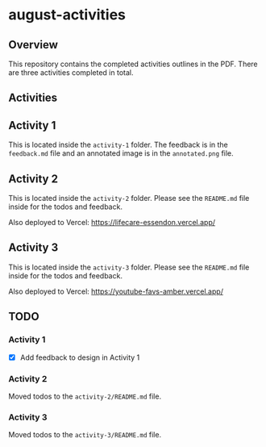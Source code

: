 # august-activities

## Overview

This repository contains the completed activities outlines in the PDF. There are three activities completed in total.

## Activities

## Activity 1

This is located inside the `activity-1` folder. The feedback is in the `feedback.md` file and an annotated image is in the `annotated.png` file.

## Activity 2

This is located inside the `activity-2` folder. Please see the `README.md` file inside for the todos and feedback.

Also deployed to Vercel: https://lifecare-essendon.vercel.app/

## Activity 3

This is located inside the `activity-3` folder. Please see the `README.md` file inside for the todos and feedback.

Also deployed to Vercel: https://youtube-favs-amber.vercel.app/

## TODO

### Activity 1

- [x] Add feedback to design in Activity 1

### Activity 2

Moved todos to the `activity-2/README.md` file.

### Activity 3

Moved todos to the `activity-3/README.md` file.
